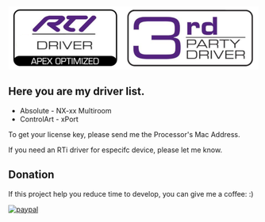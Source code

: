 ![Pic](https://raw.githubusercontent.com/Matioliflavio/RTI-Drivers/master/RTIDriver3rdParty.png)

## Here you are my driver list.

* Absolute - NX-xx Multiroom
* ControlArt - xPort


To get your license key, please send me the Processor's Mac Address.

If you need an RTi driver for especifc device, please let me know.

## Donation
If this project help you reduce time to develop, you can give me a coffee: :) 

[![paypal](https://www.paypalobjects.com/en_US/i/btn/btn_donateCC_LG.gif)](https://www.paypal.com/cgi-bin/webscr?cmd=_donations&business=8PDDBZ3LTWM5N&lc=US&item_name=Flavio%20Matioli&item_number=Coffee%20donation&currency_code=BRL&bn=PP%2dDonationsBF%3abtn_donateCC_LG%2egif%3aNonHosted)
